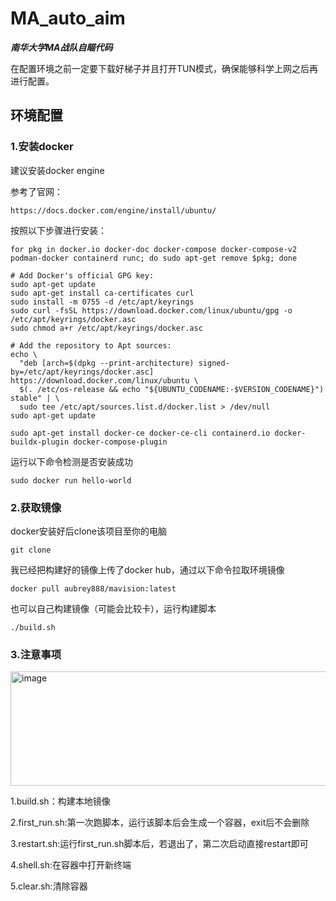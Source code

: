 # MA_auto_aim

***南华大学MA战队自瞄代码***

在配置环境之前一定要下载好梯子并且打开TUN模式，确保能够科学上网之后再进行配置。

## 环境配置
### 1.安装docker

建议安装docker engine 

参考了官网：

```
https://docs.docker.com/engine/install/ubuntu/
```

按照以下步骤进行安装：

```
for pkg in docker.io docker-doc docker-compose docker-compose-v2 podman-docker containerd runc; do sudo apt-get remove $pkg; done
```

```
# Add Docker's official GPG key:
sudo apt-get update
sudo apt-get install ca-certificates curl
sudo install -m 0755 -d /etc/apt/keyrings
sudo curl -fsSL https://download.docker.com/linux/ubuntu/gpg -o /etc/apt/keyrings/docker.asc
sudo chmod a+r /etc/apt/keyrings/docker.asc

# Add the repository to Apt sources:
echo \
  "deb [arch=$(dpkg --print-architecture) signed-by=/etc/apt/keyrings/docker.asc] https://download.docker.com/linux/ubuntu \
  $(. /etc/os-release && echo "${UBUNTU_CODENAME:-$VERSION_CODENAME}") stable" | \
  sudo tee /etc/apt/sources.list.d/docker.list > /dev/null
sudo apt-get update
```

```
sudo apt-get install docker-ce docker-ce-cli containerd.io docker-buildx-plugin docker-compose-plugin
```

运行以下命令检测是否安装成功

```
sudo docker run hello-world
```


### 2.获取镜像

docker安装好后clone该项目至你的电脑

```
git clone
```

我已经把构建好的镜像上传了docker hub，通过以下命令拉取环境镜像

```
docker pull aubrey888/mavision:latest
```

也可以自己构建镜像（可能会比较卡），运行构建脚本

```
./build.sh
```

### 3.注意事项

<img width="692" height="183" alt="image" src="https://github.com/user-attachments/assets/dcc4d90b-ab4f-4aee-be97-97700cb85828" />

1.build.sh：构建本地镜像

2.first_run.sh:第一次跑脚本，运行该脚本后会生成一个容器，exit后不会删除

3.restart.sh:运行first_run.sh脚本后，若退出了，第二次启动直接restart即可

4.shell.sh:在容器中打开新终端

5.clear.sh:清除容器

